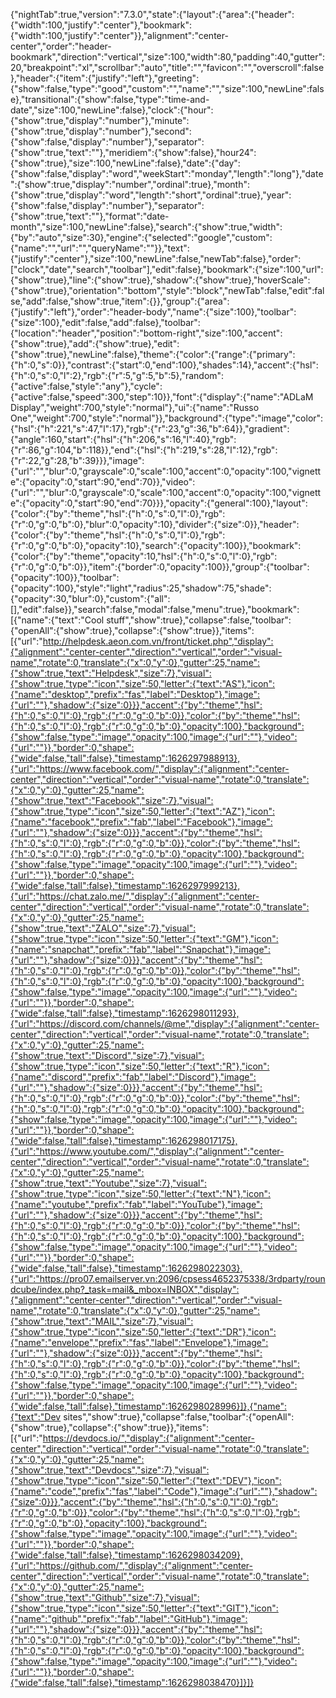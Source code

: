 {"nightTab":true,"version":"7.3.0","state":{"layout":{"area":{"header":{"width":100,"justify":"center"},"bookmark":{"width":100,"justify":"center"}},"alignment":"center-center","order":"header-bookmark","direction":"vertical","size":100,"width":80,"padding":40,"gutter":20,"breakpoint":"xl","scrollbar":"auto","title":"","favicon":"","overscroll":false},"header":{"item":{"justify":"left"},"greeting":{"show":false,"type":"good","custom":"","name":"","size":100,"newLine":false},"transitional":{"show":false,"type":"time-and-date","size":100,"newLine":false},"clock":{"hour":{"show":true,"display":"number"},"minute":{"show":true,"display":"number"},"second":{"show":false,"display":"number"},"separator":{"show":true,"text":""},"meridiem":{"show":false},"hour24":{"show":true},"size":100,"newLine":false},"date":{"day":{"show":false,"display":"word","weekStart":"monday","length":"long"},"date":{"show":true,"display":"number","ordinal":true},"month":{"show":true,"display":"word","length":"short","ordinal":true},"year":{"show":false,"display":"number"},"separator":{"show":true,"text":""},"format":"date-month","size":100,"newLine":false},"search":{"show":true,"width":{"by":"auto","size":30},"engine":{"selected":"google","custom":{"name":"","url":"","queryName":""}},"text":{"justify":"center"},"size":100,"newLine":false,"newTab":false},"order":["clock","date","search","toolbar"],"edit":false},"bookmark":{"size":100,"url":{"show":true},"line":{"show":true},"shadow":{"show":true},"hoverScale":{"show":true},"orientation":"bottom","style":"block","newTab":false,"edit":false,"add":false,"show":true,"item":{}},"group":{"area":{"justify":"left"},"order":"header-body","name":{"size":100},"toolbar":{"size":100},"edit":false,"add":false},"toolbar":{"location":"header","position":"bottom-right","size":100,"accent":{"show":true},"add":{"show":true},"edit":{"show":true},"newLine":false},"theme":{"color":{"range":{"primary":{"h":0,"s":0}},"contrast":{"start":0,"end":100},"shades":14},"accent":{"hsl":{"h":0,"s":0,"l":2},"rgb":{"r":5,"g":5,"b":5},"random":{"active":false,"style":"any"},"cycle":{"active":false,"speed":300,"step":10}},"font":{"display":{"name":"ADLaM Display","weight":700,"style":"normal"},"ui":{"name":"Russo One","weight":700,"style":"normal"}},"background":{"type":"image","color":{"hsl":{"h":221,"s":47,"l":17},"rgb":{"r":23,"g":36,"b":64}},"gradient":{"angle":160,"start":{"hsl":{"h":206,"s":16,"l":40},"rgb":{"r":86,"g":104,"b":118}},"end":{"hsl":{"h":219,"s":28,"l":12},"rgb":{"r":22,"g":28,"b":39}}},"image":{"url":"","blur":0,"grayscale":0,"scale":100,"accent":0,"opacity":100,"vignette":{"opacity":0,"start":90,"end":70}},"video":{"url":"","blur":0,"grayscale":0,"scale":100,"accent":0,"opacity":100,"vignette":{"opacity":0,"start":90,"end":70}}},"opacity":{"general":100},"layout":{"color":{"by":"theme","hsl":{"h":0,"s":0,"l":0},"rgb":{"r":0,"g":0,"b":0},"blur":0,"opacity":10},"divider":{"size":0}},"header":{"color":{"by":"theme","hsl":{"h":0,"s":0,"l":0},"rgb":{"r":0,"g":0,"b":0},"opacity":10},"search":{"opacity":100}},"bookmark":{"color":{"by":"theme","opacity":10,"hsl":{"h":0,"s":0,"l":0},"rgb":{"r":0,"g":0,"b":0}},"item":{"border":0,"opacity":100}},"group":{"toolbar":{"opacity":100}},"toolbar":{"opacity":100},"style":"light","radius":25,"shadow":75,"shade":{"opacity":30,"blur":0},"custom":{"all":[],"edit":false}},"search":false,"modal":false,"menu":true},"bookmark":[{"name":{"text":"Cool stuff","show":true},"collapse":false,"toolbar":{"openAll":{"show":true},"collapse":{"show":true}},"items":[{"url":"http://helpdesk.aeon.com.vn/front/ticket.php","display":{"alignment":"center-center","direction":"vertical","order":"visual-name","rotate":0,"translate":{"x":0,"y":0},"gutter":25,"name":{"show":true,"text":"Helpdesk","size":7},"visual":{"show":true,"type":"icon","size":50,"letter":{"text":"AS"},"icon":{"name":"desktop","prefix":"fas","label":"Desktop"},"image":{"url":""},"shadow":{"size":0}}},"accent":{"by":"theme","hsl":{"h":0,"s":0,"l":0},"rgb":{"r":0,"g":0,"b":0}},"color":{"by":"theme","hsl":{"h":0,"s":0,"l":0},"rgb":{"r":0,"g":0,"b":0},"opacity":100},"background":{"show":false,"type":"image","opacity":100,"image":{"url":""},"video":{"url":""}},"border":0,"shape":{"wide":false,"tall":false},"timestamp":1626297988913},{"url":"https://www.facebook.com/","display":{"alignment":"center-center","direction":"vertical","order":"visual-name","rotate":0,"translate":{"x":0,"y":0},"gutter":25,"name":{"show":true,"text":"Facebook","size":7},"visual":{"show":true,"type":"icon","size":50,"letter":{"text":"AZ"},"icon":{"name":"facebook","prefix":"fab","label":"Facebook"},"image":{"url":""},"shadow":{"size":0}}},"accent":{"by":"theme","hsl":{"h":0,"s":0,"l":0},"rgb":{"r":0,"g":0,"b":0}},"color":{"by":"theme","hsl":{"h":0,"s":0,"l":0},"rgb":{"r":0,"g":0,"b":0},"opacity":100},"background":{"show":false,"type":"image","opacity":100,"image":{"url":""},"video":{"url":""}},"border":0,"shape":{"wide":false,"tall":false},"timestamp":1626297999213},{"url":"https://chat.zalo.me/","display":{"alignment":"center-center","direction":"vertical","order":"visual-name","rotate":0,"translate":{"x":0,"y":0},"gutter":25,"name":{"show":true,"text":"ZALO","size":7},"visual":{"show":true,"type":"icon","size":50,"letter":{"text":"GM"},"icon":{"name":"snapchat","prefix":"fab","label":"Snapchat"},"image":{"url":""},"shadow":{"size":0}}},"accent":{"by":"theme","hsl":{"h":0,"s":0,"l":0},"rgb":{"r":0,"g":0,"b":0}},"color":{"by":"theme","hsl":{"h":0,"s":0,"l":0},"rgb":{"r":0,"g":0,"b":0},"opacity":100},"background":{"show":false,"type":"image","opacity":100,"image":{"url":""},"video":{"url":""}},"border":0,"shape":{"wide":false,"tall":false},"timestamp":1626298011293},{"url":"https://discord.com/channels/@me","display":{"alignment":"center-center","direction":"vertical","order":"visual-name","rotate":0,"translate":{"x":0,"y":0},"gutter":25,"name":{"show":true,"text":"Discord","size":7},"visual":{"show":true,"type":"icon","size":50,"letter":{"text":"R"},"icon":{"name":"discord","prefix":"fab","label":"Discord"},"image":{"url":""},"shadow":{"size":0}}},"accent":{"by":"theme","hsl":{"h":0,"s":0,"l":0},"rgb":{"r":0,"g":0,"b":0}},"color":{"by":"theme","hsl":{"h":0,"s":0,"l":0},"rgb":{"r":0,"g":0,"b":0},"opacity":100},"background":{"show":false,"type":"image","opacity":100,"image":{"url":""},"video":{"url":""}},"border":0,"shape":{"wide":false,"tall":false},"timestamp":1626298017175},{"url":"https://www.youtube.com/","display":{"alignment":"center-center","direction":"vertical","order":"visual-name","rotate":0,"translate":{"x":0,"y":0},"gutter":25,"name":{"show":true,"text":"Youtube","size":7},"visual":{"show":true,"type":"icon","size":50,"letter":{"text":"N"},"icon":{"name":"youtube","prefix":"fab","label":"YouTube"},"image":{"url":""},"shadow":{"size":0}}},"accent":{"by":"theme","hsl":{"h":0,"s":0,"l":0},"rgb":{"r":0,"g":0,"b":0}},"color":{"by":"theme","hsl":{"h":0,"s":0,"l":0},"rgb":{"r":0,"g":0,"b":0},"opacity":100},"background":{"show":false,"type":"image","opacity":100,"image":{"url":""},"video":{"url":""}},"border":0,"shape":{"wide":false,"tall":false},"timestamp":1626298022303},{"url":"https://pro07.emailserver.vn:2096/cpsess4652375338/3rdparty/roundcube/index.php?_task=mail&_mbox=INBOX","display":{"alignment":"center-center","direction":"vertical","order":"visual-name","rotate":0,"translate":{"x":0,"y":0},"gutter":25,"name":{"show":true,"text":"MAIL","size":7},"visual":{"show":true,"type":"icon","size":50,"letter":{"text":"DR"},"icon":{"name":"envelope","prefix":"fas","label":"Envelope"},"image":{"url":""},"shadow":{"size":0}}},"accent":{"by":"theme","hsl":{"h":0,"s":0,"l":0},"rgb":{"r":0,"g":0,"b":0}},"color":{"by":"theme","hsl":{"h":0,"s":0,"l":0},"rgb":{"r":0,"g":0,"b":0},"opacity":100},"background":{"show":false,"type":"image","opacity":100,"image":{"url":""},"video":{"url":""}},"border":0,"shape":{"wide":false,"tall":false},"timestamp":1626298028996}]},{"name":{"text":"Dev sites","show":true},"collapse":false,"toolbar":{"openAll":{"show":true},"collapse":{"show":true}},"items":[{"url":"https://devdocs.io/","display":{"alignment":"center-center","direction":"vertical","order":"visual-name","rotate":0,"translate":{"x":0,"y":0},"gutter":25,"name":{"show":true,"text":"Devdocs","size":7},"visual":{"show":true,"type":"icon","size":50,"letter":{"text":"DEV"},"icon":{"name":"code","prefix":"fas","label":"Code"},"image":{"url":""},"shadow":{"size":0}}},"accent":{"by":"theme","hsl":{"h":0,"s":0,"l":0},"rgb":{"r":0,"g":0,"b":0}},"color":{"by":"theme","hsl":{"h":0,"s":0,"l":0},"rgb":{"r":0,"g":0,"b":0},"opacity":100},"background":{"show":false,"type":"image","opacity":100,"image":{"url":""},"video":{"url":""}},"border":0,"shape":{"wide":false,"tall":false},"timestamp":1626298034209},{"url":"https://github.com/","display":{"alignment":"center-center","direction":"vertical","order":"visual-name","rotate":0,"translate":{"x":0,"y":0},"gutter":25,"name":{"show":true,"text":"Github","size":7},"visual":{"show":true,"type":"icon","size":50,"letter":{"text":"GIT"},"icon":{"name":"github","prefix":"fab","label":"GitHub"},"image":{"url":""},"shadow":{"size":0}}},"accent":{"by":"theme","hsl":{"h":0,"s":0,"l":0},"rgb":{"r":0,"g":0,"b":0}},"color":{"by":"theme","hsl":{"h":0,"s":0,"l":0},"rgb":{"r":0,"g":0,"b":0},"opacity":100},"background":{"show":false,"type":"image","opacity":100,"image":{"url":""},"video":{"url":""}},"border":0,"shape":{"wide":false,"tall":false},"timestamp":1626298038470}]}]}
